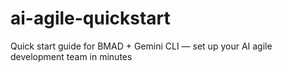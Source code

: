 # ai-agile-quickstart
Quick start guide for BMAD + Gemini CLI — set up your AI agile development team in minutes
